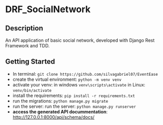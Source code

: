 # DRF_SocialNetwork

## Description
An API application of basic social network, developed with Django Rest Framework and TDD.

## Getting Started
- In terminal: `git clone https://github.com/silvagabriel07/EventEase`
- create the virtual environment: `python -m venv venv`
- activate your venv: in windows `venv\scripts\activate` in Linux: `venv/bin/activate`
- install the requirements: `pip install -r requirements.txt`
- run the migrations: `python manage.py migrate`
- run the server: run the server: `python manage.py runserver`
- **access the generated API docummentation**: http://127.0.0.1:8000/api/schema/docs/ 

